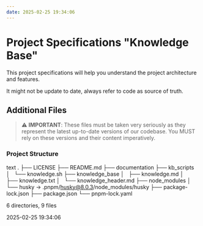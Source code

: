 ```yaml
---
date: 2025-02-25 19:34:06
---
```


# Project Specifications "Knowledge Base"

This project specifications will help you understand the project architecture and features.

It might not be update to date, always refer to code as source of truth.

 


## Additional Files

> ⚠️ **IMPORTANT**: These files must be taken very seriously as they represent the latest up-to-date versions of our codebase. You MUST rely on these versions and their content imperatively.


### Project Structure

text
.
├── LICENSE
├── README.md
├── documentation
├── kb_scripts
│   └── knowledge.sh
├── knowledge_base
│   ├── knowledge.md
│   ├── knowledge.txt
│   └── knowledge_header.md
├── node_modules
│   └── husky -> .pnpm/husky@8.0.3/node_modules/husky
├── package-lock.json
├── package.json
└── pnpm-lock.yaml

6 directories, 9 files



2025-02-25 19:34:06
